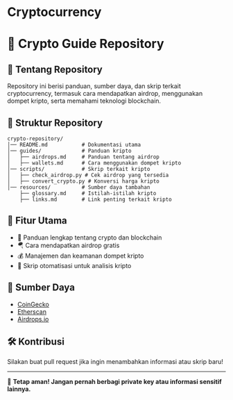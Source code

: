 # Cryptocurrency
# 🚀 Crypto Guide Repository

## 📌 Tentang Repository
Repository ini berisi panduan, sumber daya, dan skrip terkait cryptocurrency, termasuk cara mendapatkan airdrop, menggunakan dompet kripto, serta memahami teknologi blockchain.

## 📂 Struktur Repository
```
crypto-repository/
│── README.md           # Dokumentasi utama
│── guides/             # Panduan kripto
│   ├── airdrops.md     # Panduan tentang airdrop
│   ├── wallets.md      # Cara menggunakan dompet kripto
│── scripts/            # Skrip terkait kripto
│   ├── check_airdrop.py # Cek airdrop yang tersedia
│   ├── convert_crypto.py # Konversi harga kripto
│── resources/          # Sumber daya tambahan
    ├── glossary.md     # Istilah-istilah kripto
    ├── links.md        # Link penting terkait kripto
```

## 🔹 Fitur Utama
- 📖 Panduan lengkap tentang crypto dan blockchain
- 🪂 Cara mendapatkan airdrop gratis
- 💰 Manajemen dan keamanan dompet kripto
- 📜 Skrip otomatisasi untuk analisis kripto

## 🔗 Sumber Daya
- [CoinGecko](https://www.coingecko.com/)
- [Etherscan](https://etherscan.io/)
- [Airdrops.io](https://airdrops.io/)

## 🛠️ Kontribusi
Silakan buat pull request jika ingin menambahkan informasi atau skrip baru!

---
📢 **Tetap aman! Jangan pernah berbagi private key atau informasi sensitif lainnya.**
